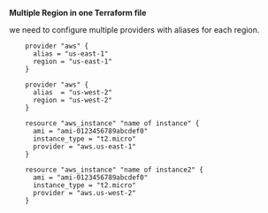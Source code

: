 **Multiple Region in one Terraform file**

we need to configure multiple providers with aliases for each region.

        provider "aws" {
          alias = "us-east-1"
          region = "us-east-1"
        }
        
        provider "aws" {
          alias  = "us-west-2"
          region = "us-west-2"
        }
        
        resource "aws_instance" "name of instance" {
          ami = "ami-0123456789abcdef0"
          instance_type = "t2.micro"
          provider = "aws.us-east-1"
        }
        
        resource "aws_instance" "name of instance2" {
          ami = "ami-0123456789abcdef0"
          instance_type = "t2.micro"
          provider = "aws.us-west-2"
        }
